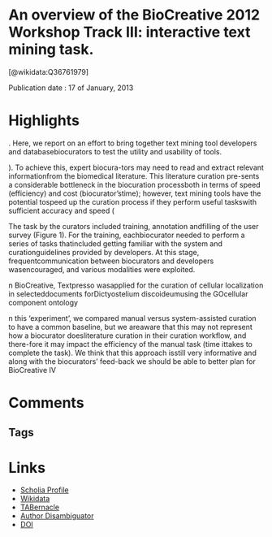 
An overview of the BioCreative 2012 Workshop Track III: interactive text mining task.
=====================================================================================
  
  [@wikidata:Q36761979]  
  
Publication date : 17 of January, 2013  

# Highlights
. Here, we report on an effort to bring together text mining tool developers and databasebiocurators to test the utility and usability of tools.

). To achieve this, expert biocura-tors may need to read and extract relevant informationfrom the biomedical literature. This literature curation pre-sents a considerable bottleneck in the biocuration processboth in terms of speed (efficiency) and cost (biocurator’stime); however, text mining tools have the potential tospeed up the curation process if they perform useful taskswith sufficient accuracy and speed (


The task by the curators included training, annotation andfilling of the user survey (Figure 1). For the training, eachbiocurator needed to perform a series of tasks thatincluded getting familiar with the system and curationguidelines provided by developers. At this stage, frequentcommunication between biocurators and developers wasencouraged, and various modalities were exploited.


n  BioCreative,  Textpresso  wasapplied for the curation of cellular localization in selecteddocuments forDictyostelium discoideumusing the GOcellular component ontology

n this ‘experiment’, we compared manual versus system-assisted curation to have a common baseline, but we areaware that this may not represent how a biocurator doesliterature curation in their curation workflow, and there-fore it may impact the efficiency of the manual task (time ittakes to complete the task). We think that this approach isstill very informative and along with the biocurators’ feed-back we should be able to better plan for BioCreative IV




# Comments

## Tags

# Links
  
 * [Scholia Profile](https://scholia.toolforge.org/work/Q36761979)  
 * [Wikidata](https://www.wikidata.org/wiki/Q36761979)  
 * [TABernacle](https://tabernacle.toolforge.org/?#/tab/manual/Q36761979/P921%3BP4510)  
 * [Author Disambiguator](https://author-disambiguator.toolforge.org/work_item_oauth.php?id=Q36761979&batch_id=&match=1&author_list_id=&doit=Get+author+links+for+work)  
 * [DOI](https://doi.org/10.1093/DATABASE/BAS056)  
